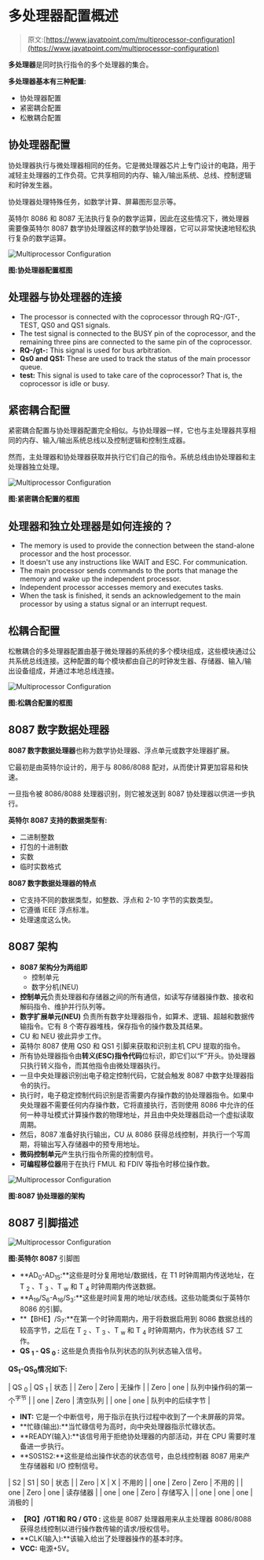 # 多处理器配置概述

> 原文:[https://www.javatpoint.com/multiprocessor-configuration](https://www.javatpoint.com/multiprocessor-configuration)

**多处理器**是同时执行指令的多个处理器的集合。

**多处理器基本有三种配置:**

*   协处理器配置
*   紧密耦合配置
*   松散耦合配置

## 协处理器配置

协处理器执行与微处理器相同的任务。它是微处理器芯片上专门设计的电路，用于减轻主处理器的工作负荷。它共享相同的内存、输入/输出系统、总线、控制逻辑和时钟发生器。

协处理器处理特殊任务，如数学计算、屏幕图形显示等。

英特尔 8086 和 8087 无法执行复杂的数学运算，因此在这些情况下，微处理器需要像英特尔 8087 数学协处理器这样的数学协处理器，它可以非常快速地轻松执行复杂的数学运算。

![Multiprocessor Configuration](../Images/db89e699dacc915681407338e2769378.png)

**图:协处理器配置框图**

## 处理器与协处理器的连接

*   The processor is connected with the coprocessor through RQ-/GT-, TEST, QS0 and QS1 signals.
*   The test signal is connected to the BUSY pin of the coprocessor, and the remaining three pins are connected to the same pin of the coprocessor.
*   **RQ-/gt-:** This signal is used for bus arbitration.
*   **Qs0 and QS1:** These are used to track the status of the main processor queue.
*   **test:** This signal is used to take care of the coprocessor? That is, the coprocessor is idle or busy.

## 紧密耦合配置

紧密耦合配置与协处理器配置完全相似。与协处理器一样，它也与主处理器共享相同的内存、输入/输出系统总线以及控制逻辑和控制生成器。

然而，主处理器和协处理器获取并执行它们自己的指令。系统总线由协处理器和主处理器独立处理。

![Multiprocessor Configuration](../Images/6a9303392decf137c9466062e12845e5.png)

**图:紧密耦合配置的框图**

## 处理器和独立处理器是如何连接的？

*   The memory is used to provide the connection between the stand-alone processor and the host processor.
*   It doesn't use any instructions like WAIT and ESC. For communication.
*   The main processor sends commands to the ports that manage the memory and wake up the independent processor.
*   Independent processor accesses memory and executes tasks.
*   When the task is finished, it sends an acknowledgement to the main processor by using a status signal or an interrupt request.

## 松耦合配置

松散耦合的多处理器配置由基于微处理器的系统的多个模块组成，这些模块通过公共系统总线连接。这种配置的每个模块都由自己的时钟发生器、存储器、输入/输出设备组成，并通过本地总线连接。

![Multiprocessor Configuration](../Images/35e35bd121e8b17eef1bb4b73b15bc38.png)

**图:松耦合配置的框图**

## 8087 数字数据处理器

**8087 数字数据处理器**也称为数学协处理器、浮点单元或数字处理器扩展。

它最初是由英特尔设计的，用于与 8086/8088 配对，从而使计算更加容易和快速。

一旦指令被 8086/8088 处理器识别，则它被发送到 8087 协处理器以供进一步执行。

**英特尔 8087 支持的数据类型有:**

*   二进制整数
*   打包的十进制数
*   实数
*   临时实数格式

**8087 数字数据处理器的特点**

*   它支持不同的数据类型，如整数、浮点和 2-10 字节的实数类型。
*   它遵循 IEEE 浮点标准。
*   处理速度这么快。

## 8087 架构

*   **8087 架构分为两组即**
    *   控制单元
    *   数字分机(NEU)
*   **控制单元**负责处理器和存储器之间的所有通信，如读写存储器操作数、接收和解码指令、维护并行队列等。
*   **数字扩展单元(NEU)** 负责所有数字处理器指令，如算术、逻辑、超越和数据传输指令。它有 8 个寄存器堆栈，保存指令的操作数及其结果。
*   CU 和 NEU 彼此异步工作。
*   英特尔 8087 使用 QS0 和 QS1 引脚来获取和识别主机 CPU 提取的指令。
*   所有协处理器指令由**转义(ESC)指令代码**位标识，即它们以“F”开头。协处理器只执行转义指令，而其他指令由微处理器执行。
*   一旦中央处理器识别出电子稳定控制代码，它就会触发 8087 中数字处理器指令的执行。
*   执行时，电子稳定控制代码识别是否需要内存操作数的协处理器指令。如果中央处理器不需要任何内存操作数，它将直接执行，否则使用 8086 中允许的任何一种寻址模式计算操作数的物理地址，并且由中央处理器启动一个虚拟读取周期。
*   然后，8087 准备好执行输出，CU 从 8086 获得总线控制，并执行一个写周期，将输出写入存储器中的预专用地址。
*   **微码控制单元**产生执行指令所需的控制信号。
*   **可编程移位器**用于在执行 FMUL 和 FDIV 等指令时移位操作数。

![Multiprocessor Configuration](../Images/12720b4854b701d547554b95c8bb4b4e.png)

**图:8087 协处理器的架构**

## 8087 引脚描述

![Multiprocessor Configuration](../Images/3e1cdfa2c9ff88099f1caa339f415a8c.png)

**图:英特尔 8087** 引脚图

*   **AD<sub>0</sub>-AD<sub>15</sub>:**这些是时分复用地址/数据线，在 T1 时钟周期内传送地址，在 T <sub>2</sub> 、T <sub>3</sub> 、T <sub>w</sub> 和 T <sub>4</sub> 时钟周期内传送数据。
*   **A<sub>19</sub>/S<sub>6</sub>-A<sub>16</sub>/S<sub>3</sub>:**这些是时间复用的地址/状态线。这些功能类似于英特尔 8086 的引脚。
*   **【BHE】/S<sub>7</sub>:**在第一个时钟周期内，用于将数据启用到 8086 数据总线的较高字节，之后在 T <sub>2</sub> 、T <sub>3</sub> 、T <sub>w</sub> 和 T <sub>4</sub> 时钟周期内，作为状态线 S7 工作。
*   **QS <sub>1</sub> - QS <sub>0</sub> :** 这些是负责指令队列状态的队列状态输入信号。

**QS<sub>1</sub>-QS<sub>0</sub>情况如下:**

| QS <sub>0</sub> | QS <sub>1</sub> | 状态 |
| Zero | Zero | 无操作 |
| Zero | one | 队列中操作码的第一个<sup>字节</sup> |
| one | Zero | 清空队列 |
| one | one | 队列中的后续字节 |

*   **INT:** 它是一个中断信号，用于指示在执行过程中收到了一个未屏蔽的异常。
*   **忙碌(输出):**当忙碌信号为高时，向中央处理器指示忙碌状态。
*   **READY(输入):**该信号用于拒绝协处理器的内部活动，并在 CPU 需要时准备进一步执行。
*   **S0S1S2:**这些是给出操作状态的状态信号，由总线控制器 8087 用来产生存储器和 I/O 控制信号。

| S2 | S1 | S0 | 状态 |
| Zero | X | X | 不用的 |
| one | Zero | Zero | 不用的 |
| one | Zero | one | 读存储器 |
| one | one | Zero | 存储写入 |
| one | one | one | 消极的 |

*   **【RQ】/GT1和 RQ / GT0 :** 这些是 8087 处理器用来从主处理器 8086/8088 获得总线控制以进行操作数传输的请求/授权信号。
*   **CLK(输入):**该输入给出了处理器操作的基本时序。
*   **VCC:** 电源+5V。